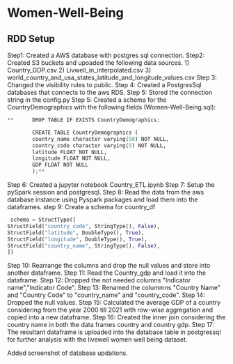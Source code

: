 # Women-Well-Being

## RDD Setup

Step1: Created a AWS database with postgres sql connection.
Step2: Created S3 buckets and upoaded the following data sources.
        1) Country_GDP.csv
        2) Livwell_in_interpolated.csv
        3) world_country_and_usa_states_latitude_and_longitude_values.csv
Step 3: Changed the visibility rules to public.
Step 4: Created a PostgresSql databases that connects to the aws RDS.
Step 5: Stored the connection string in the config.py
Step 5: Created a schema for the CountryDemographics with the following fields (Women-Well-Being.sql):
        
```python
**      DROP TABLE IF EXISTS CountryDemographics;

        CREATE TABLE CountryDemographics (
        country_name character varying(50) NOT NULL,
        country_code character varying(5) NOT NULL,
        latitude FLOAT NOT NULL,
        longitude FLOAT NOT NULL,
        GDP FLOAT NOT NULL
        );**
```

Step 6: Created a jupyter notebook Country_ETL.ipynb
Step 7: Setup the pySpark session and postgresql.
Step 8: Read the data from the aws database instance using Pyspark packages and load them into the dataframes.
step 9: Create a schema for country_df
   ```python
    schema = StructType([
  StructField("country_code", StringType(), False),  
  StructField("latitude", DoubleType(), True),
  StructField("longitude", DoubleType(), True),
  StructField("country_name", StringType(), False),
  ])
   ```
Step 10: Rearrange the columns and drop the null values and store into another dataframe.
Step 11: Read the Country_gdp and load it into the dataframe.
Step 12: Dropped the not needed columns "Indicator name","Indicator Code".
Step 13: Renamed the colummns "Country Name" and "Country Code" to "country_name" and "country_code".
Step 14: Dropped the null values.
Step 15: Calculated the average GDP of a country considering from the year 2000 till 2021 with row-wise aggregation and copied into a new dataframe.
Step 16: Created the inner join considering the country name in both the data frames country and country gdp.
Step 17: The resultant dataframe is uploaded into the database table in postgressql for further analysis with the livewell women well being dataset.

Added screenshot of database updations.